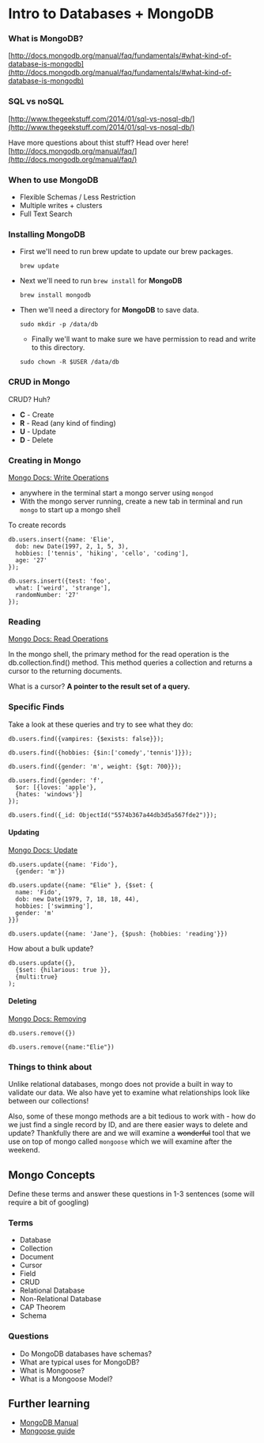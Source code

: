 # Intro to Databases + MongoDB

### What is MongoDB?

[http://docs.mongodb.org/manual/faq/fundamentals/#what-kind-of-database-is-mongodb](http://docs.mongodb.org/manual/faq/fundamentals/#what-kind-of-database-is-mongodb)

### SQL vs noSQL

[http://www.thegeekstuff.com/2014/01/sql-vs-nosql-db/](http://www.thegeekstuff.com/2014/01/sql-vs-nosql-db/)

Have more questions about thist stuff? Head over here! [http://docs.mongodb.org/manual/faq/](http://docs.mongodb.org/manual/faq/)

### When to use MongoDB

- Flexible Schemas / Less Restriction
- Multiple writes + clusters 
- Full Text Search

### Installing MongoDB

* First we'll need to run brew update to update our brew packages.

  ```
  brew update
  ```
* Next we'll need to run `brew install` for **MongoDB**

  ```
  brew install mongodb
  ```

* Then we'll need a directory for **MongoDB** to save data.

  ```
  sudo mkdir -p /data/db
  ```

  * Finally we'll want to make sure we have permission to read and write to this directory.

  ```
  sudo chown -R $USER /data/db
  ```

### CRUD in Mongo

CRUD? Huh? 

- **C** - Create
- **R** - Read (any kind of finding)
- **U** - Update
- **D** - Delete

### Creating in Mongo
[Mongo Docs: Write Operations](http://docs.mongodb.org/manual/core/write-operations-introduction/)

- anywhere in the terminal start a mongo server using `mongod`
- With the mongo server running, create a new tab in terminal and run `mongo` to start up a mongo shell

To create records 

```
db.users.insert({name: 'Elie',
  dob: new Date(1997, 2, 1, 5, 3),
  hobbies: ['tennis', 'hiking', 'cello', 'coding'],
  age: '27'
});

db.users.insert({test: 'foo',
  what: ['weird', 'strange'],
  randomNumber: '27'
});
```

### Reading
[Mongo Docs: Read Operations](http://docs.mongodb.org/manual/core/read-operations-introduction/)

In the mongo shell, the primary method for the read operation is the db.collection.find() method. This method queries a collection and returns a cursor to the returning documents.

What is a cursor? **A pointer to the result set of a query.** 


### Specific Finds

Take a look at these queries and try to see what they do:

```
db.users.find({vampires: {$exists: false}});
```

```
db.users.find({hobbies: {$in:['comedy','tennis']}});
```

```
db.users.find({gender: 'm', weight: {$gt: 700}});
```

```
db.users.find({gender: 'f',
  $or: [{loves: 'apple'},
  {hates: 'windows'}]
});
```

```
db.users.find({_id: ObjectId("5574b367a44db3d5a567fde2")});
```

#### Updating
[Mongo Docs: Update](http://docs.mongodb.org/manual/reference/method/db.collection.update/#db.collection.update)

```
db.users.update({name: 'Fido'},
  {gender: 'm'})
```

```
db.users.update({name: "Elie" }, {$set: {
  name: 'Fido',
  dob: new Date(1979, 7, 18, 18, 44),
  hobbies: ['swimming'],
  gender: 'm'
}})
```

```
db.users.update({name: 'Jane'}, {$push: {hobbies: 'reading'}})
```

How about a bulk update?

```
db.users.update({},
  {$set: {hilarious: true }},
  {multi:true}
);
```

#### Deleting
[Mongo Docs: Removing](http://docs.mongodb.org/manual/reference/method/db.collection.remove/#db.collection.remove)

```
db.users.remove({})
```

```
db.users.remove({name:"Elie"})
```

### Things to think about

Unlike relational databases, mongo does not provide a built in way to validate our data. We also have yet to examine what relationships look like between our collections! 

Also, some of these mongo methods are a bit tedious to work with - how do we just find a single record by ID, and are there easier ways to delete and update? Thankfully there are and we will examine a <s>wonderful</s> tool that we use on top of mongo called `mongoose` which we will examine after the weekend.

## Mongo Concepts 

Define these terms and answer these questions in 1-3 sentences (some will require a bit of googling)

### Terms

* Database
* Collection
* Document
* Cursor 
* Field 
* CRUD
* Relational Database
* Non-Relational Database
* CAP Theorem
* Schema

### Questions

* Do MongoDB databases have schemas?
* What are typical uses for MongoDB?
* What is Mongoose?
* What is a Mongoose Model?

## Further learning

* [MongoDB Manual](http://docs.mongodb.org/manual/)
* [Mongoose guide](http://mongoosejs.com/docs/guide.html)
